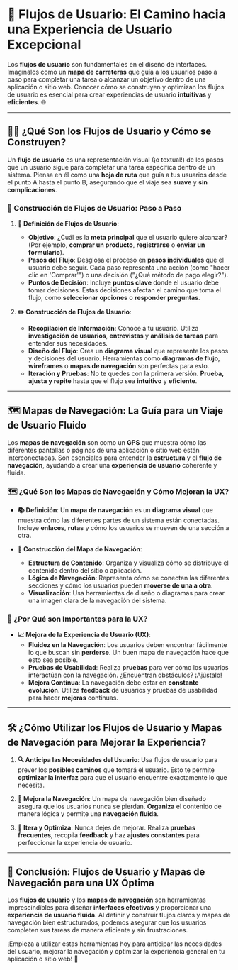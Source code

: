 # 🌟 Flujos de Usuario: El Camino hacia una Experiencia de Usuario Excepcional

Los **flujos de usuario** son fundamentales en el diseño de interfaces. Imagínalos como un **mapa de carreteras** que guía a los usuarios paso a paso para completar una tarea o alcanzar un objetivo dentro de una aplicación o sitio web. Conocer cómo se construyen y optimizan los flujos de usuario es esencial para crear experiencias de usuario **intuitivas** y **eficientes**. 🌐

---

## 🚶‍♂️ ¿Qué Son los Flujos de Usuario y Cómo se Construyen?

Un **flujo de usuario** es una representación visual (¡o textual!) de los pasos que un usuario sigue para completar una tarea específica dentro de un sistema. Piensa en él como una **hoja de ruta** que guía a tus usuarios desde el punto A hasta el punto B, asegurando que el viaje sea **suave** y **sin complicaciones**.

### 🧩 Construcción de Flujos de Usuario: Paso a Paso

1. **🎯 Definición de Flujos de Usuario**:
    - **Objetivo**: ¿Cuál es la **meta principal** que el usuario quiere alcanzar? (Por ejemplo, **comprar un producto**, **registrarse** o **enviar un formulario**).  
    - **Pasos del Flujo**: Desglosa el proceso en **pasos individuales** que el usuario debe seguir. Cada paso representa una acción (como "hacer clic en 'Comprar'") o una decisión ("¿Qué método de pago elegir?").  
    - **Puntos de Decisión**: Incluye **puntos clave** donde el usuario debe tomar decisiones. Estas decisiones afectan el camino que toma el flujo, como **seleccionar opciones** o **responder preguntas**.  

2. **✏️ Construcción de Flujos de Usuario**:
    - **Recopilación de Información**: Conoce a tu usuario. Utiliza **investigación de usuarios**, **entrevistas** y **análisis de tareas** para entender sus necesidades.  
    - **Diseño del Flujo**: Crea un **diagrama visual** que represente los pasos y decisiones del usuario. Herramientas como **diagramas de flujo**, **wireframes** o **mapas de navegación** son perfectas para esto.  
    - **Iteración y Pruebas**: No te quedes con la primera versión. **Prueba, ajusta y repite** hasta que el flujo sea **intuitivo** y **eficiente**.  

---

## 🗺️ Mapas de Navegación: La Guía para un Viaje de Usuario Fluido

Los **mapas de navegación** son como un **GPS** que muestra cómo las diferentes pantallas o páginas de una aplicación o sitio web están interconectadas. Son esenciales para entender la **estructura** y el **flujo de navegación**, ayudando a crear una **experiencia de usuario** coherente y fluida.

### 🗺️ ¿Qué Son los Mapas de Navegación y Cómo Mejoran la UX?

- **📚 Definición**: Un **mapa de navegación** es un **diagrama visual** que muestra cómo las diferentes partes de un sistema están conectadas. Incluye **enlaces**, **rutas** y cómo los usuarios se mueven de una sección a otra.  

- **🔨 Construcción del Mapa de Navegación**:
    - **Estructura de Contenido**: Organiza y visualiza cómo se distribuye el contenido dentro del sitio o aplicación.  
    - **Lógica de Navegación**: Representa cómo se conectan las diferentes secciones y cómo los usuarios pueden **moverse de una a otra**.  
    - **Visualización**: Usa herramientas de diseño o diagramas para crear una imagen clara de la navegación del sistema.  

### 🚀 ¿Por Qué son Importantes para la UX?

- **📈 Mejora de la Experiencia de Usuario (UX)**:
    - **Fluidez en la Navegación**: Los usuarios deben encontrar fácilmente lo que buscan sin **perderse**. Un buen mapa de navegación hace que esto sea posible.  
    - **Pruebas de Usabilidad**: Realiza **pruebas** para ver cómo los usuarios interactúan con la navegación. ¿Encuentran obstáculos? ¡Ajústalo!  
    - **Mejora Continua**: La navegación debe estar en **constante evolución**. Utiliza **feedback** de usuarios y pruebas de usabilidad para hacer **mejoras** continuas.

---

## 🛠️ ¿Cómo Utilizar los Flujos de Usuario y Mapas de Navegación para Mejorar la Experiencia?

1. **🔍 Anticipa las Necesidades del Usuario**: Usa flujos de usuario para prever los **posibles caminos** que tomará el usuario. Esto te permite **optimizar la interfaz** para que el usuario encuentre exactamente lo que necesita.  

2. **🧭 Mejora la Navegación**: Un mapa de navegación bien diseñado asegura que los usuarios nunca se pierdan. **Organiza** el contenido de manera lógica y permite una **navegación fluida**.  

3. **🔄 Itera y Optimiza**: Nunca dejes de mejorar. Realiza **pruebas frecuentes**, recopila **feedback** y haz **ajustes constantes** para perfeccionar la experiencia de usuario.

---

## 🎯 Conclusión: Flujos de Usuario y Mapas de Navegación para una UX Óptima

Los **flujos de usuario** y los **mapas de navegación** son herramientas imprescindibles para diseñar **interfaces efectivas** y proporcionar una **experiencia de usuario fluida**. Al definir y construir flujos claros y mapas de navegación bien estructurados, podemos asegurar que los usuarios completen sus tareas de manera eficiente y sin frustraciones.

¡Empieza a utilizar estas herramientas hoy para anticipar las necesidades del usuario, mejorar la navegación y optimizar la experiencia general en tu aplicación o sitio web! 🚀
